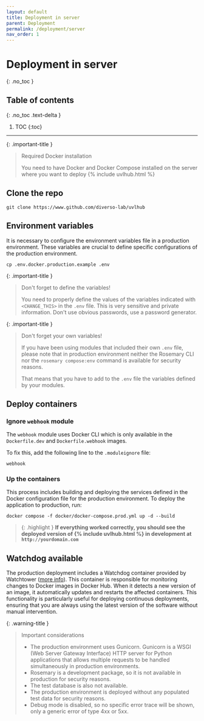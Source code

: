 ```yaml
---
layout: default
title: Deployment in server
parent: Deployment
permalink: /deployment/server
nav_order: 1
---
```


# Deployment in server
{: .no_toc }

## Table of contents
{: .no_toc .text-delta }

1. TOC
{:toc}

---

{: .important-title }
> <i class="fa-brands fa-docker"></i> Required Docker installation
>
> You need to have Docker and Docker Compose installed on the server where you want to deploy {% include uvlhub.html %} 

## Clone the repo

```
git clone https://www.github.com/diverso-lab/uvlhub
```

## Environment variables

It is necessary to configure the environment variables file in a production environment. These variables are crucial to define specific configurations of the production environment.

```
cp .env.docker.production.example .env
```

{: .important-title }
> <i class="fa-solid fa-triangle-exclamation"></i> Don't forget to define the variables!
>
> You need to properly define the values of the variables indicated with `<CHANGE_THIS>` in the `.env` file. This is very sensitive and private information. Don't use obvious passwords, use a password generator.

{: .important-title }
> <i class="fa-solid fa-triangle-exclamation"></i> Don't forget your own variables!
>
> If you have been using modules that included their own `.env` file, please note that in production environment neither the Rosemary CLI nor the `rosemary compose:env` command is available for security reasons.
> 
> That means that you have to add to the `.env` file the variables defined by your modules.

## Deploy containers

### Ignore `webhook` module

The `webhook` module uses Docker CLI which is only available in the `Dockerfile.dev` and `Dockerfile.webhook` images.

To fix this, add the following line to the `.moduleignore` file:

```
webhook
```

### Up the containers

This process includes building and deploying the services defined in the Docker configuration file for the production environment. To deploy the application to production, run:

```
docker compose -f docker/docker-compose.prod.yml up -d --build
```

> {: .highlight }
  <i class="fa-solid fa-globe"></i> **If everything worked correctly, you should see the deployed version of {% include uvlhub.html %} in development at `http://yourdomain.com`**


## Watchdog available

The production deployment includes a Watchdog container provided by Watchtower ([more info](https://hub.docker.com/r/containrrr/watchtower)). This container is responsible for monitoring changes to Docker images in Docker Hub. When it detects a new version of an image, it automatically updates and restarts the affected containers. This functionality is particularly useful for deploying continuous deployments, ensuring that you are always using the latest version of the software without manual intervention.

{: .warning-title }
> <i class="fa-solid fa-server"></i> Important considerations
>
> - The production environment uses Gunicorn. Gunicorn is a WSGI (Web Server Gateway Interface) HTTP server for Python applications that allows multiple requests to be handled simultaneously in production environments.
> - Rosemary is a development package, so it is not available in production for security reasons.
> - The test database is also not available.
> - The production environment is deployed without any populated test data for security reasons.
> - Debug mode is disabled, so no specific error trace will be shown, only a generic error of type 4xx or 5xx.
